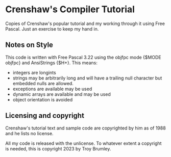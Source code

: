 # Crenshaw's Compiler Tutorial

Copies of Crenshaw's popular tutorial and my working through it using Free Pascal. Just an exercise to keep my hand in. 

## Notes on Style

This code is written with Free Pascal 3.22 using the objfpc mode {$MODE objfpc} and AnsiStrings {$H+}. This means:

* integers are longints
* strings may be arbitrarily long and will have a trailing null character but embedded nulls are allowed.
* exceptions are available may be used
* dynamic arrays are available and may be used
* object orientation is avoided

## Licensing and copyright

Crenshaw's tutorial text and sample code are copyrighted by him as of 1988 and he lists no license.

All my code is released with the unlicense. To whatever extent a copyright is needed, this is copyright 2023 by Troy Brumley.


